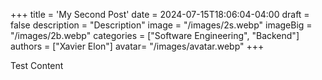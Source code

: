 +++
title = 'My Second Post'
date = 2024-07-15T18:06:04-04:00
draft = false
description = "Description"
image = "/images/2s.webp"
imageBig = "/images/2b.webp"
categories = ["Software Engineering", "Backend"]
authors = ["Xavier Elon"]
avatar= "/images/avatar.webp"
+++

Test Content
